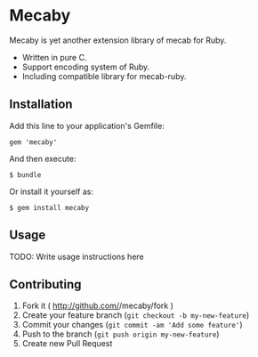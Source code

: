 # Mecaby

Mecaby is yet another extension library of mecab for Ruby.

- Written in pure C.
- Support encoding system of Ruby.
- Including compatible library for mecab-ruby.

## Installation

Add this line to your application's Gemfile:

    gem 'mecaby'

And then execute:

    $ bundle

Or install it yourself as:

    $ gem install mecaby

## Usage

TODO: Write usage instructions here

## Contributing

1. Fork it ( http://github.com/<my-github-username>/mecaby/fork )
2. Create your feature branch (`git checkout -b my-new-feature`)
3. Commit your changes (`git commit -am 'Add some feature'`)
4. Push to the branch (`git push origin my-new-feature`)
5. Create new Pull Request
